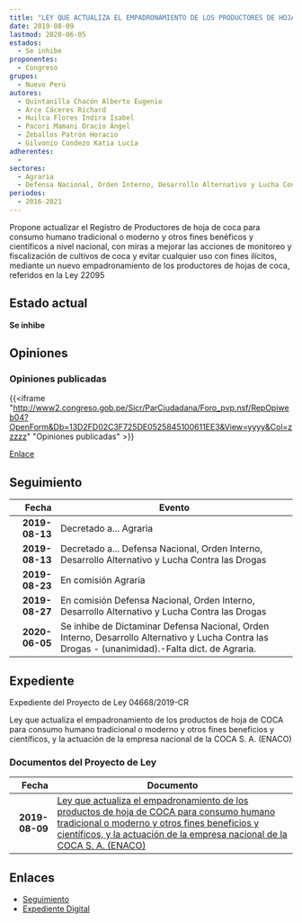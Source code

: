```yaml
---
title: "LEY QUE ACTUALIZA EL EMPADRONAMIENTO DE LOS PRODUCTORES DE HOJA DE COCA PARA CONSUMO HUMANO TRADICIONAL O MODERNO Y OTROS FINES BENÉFICOS Y CIENTÍFICOS, Y LA ACTUACIÓN DE LA EMPRESA NACIONAL DE LA COCA S.A. (ENACO)"
date: 2019-08-09
lastmod: 2020-06-05
estados: 
  - Se inhibe
proponentes: 
  - Congreso
grupos: 
  - Nuevo Perú
autores: 
  - Quintanilla Chacón Alberto Eugenio
  - Arce Cáceres Richard
  - Huilca Flores Indira Isabel
  - Pacori Mamani Oracio Ángel
  - Zeballos Patrón Horacio
  - Gilvonio Condezo Katia Lucía
adherentes: 
  - 
sectores: 
  - Agraria
  - Defensa Nacional, Orden Interno, Desarrollo Alternativo y Lucha Contra las Drogas
periodos: 
  - 2016-2021
---
```


Propone actualizar el Registro de Productores de hoja de coca para consumo humano tradicional o moderno y otros fines benéficos y científicos a nivel nacional, con miras a mejorar las acciones de monitoreo y fiscalización de cultivos de coca y evitar cualquier uso con fines ilícitos, mediante un nuevo empadronamiento de los productores de hojas de coca, referidos en la Ley 22095


## Estado actual

**Se inhibe**

## Opiniones

### Opiniones publicadas

{{<iframe "http://www2.congreso.gob.pe/Sicr/ParCiudadana/Foro_pvp.nsf/RepOpiweb04?OpenForm&Db=13D2FD02C3F725DE0525845100611EE3&View=yyyy&Col=zzzzz" "Opiniones publicadas" >}}

[Enlace](http://www2.congreso.gob.pe/Sicr/ParCiudadana/Foro_pvp.nsf/RepOpiweb04?OpenForm&Db=13D2FD02C3F725DE0525845100611EE3&View=yyyy&Col=zzzzz)

## Seguimiento

| Fecha | Evento |
|------:|--------|
| **2019-08-13** | Decretado a... Agraria|
| **2019-08-13** | Decretado a... Defensa Nacional, Orden Interno, Desarrollo Alternativo y Lucha Contra las Drogas|
| **2019-08-23** | En comisión Agraria|
| **2019-08-27** | En comisión Defensa Nacional, Orden Interno, Desarrollo Alternativo y Lucha Contra las Drogas|
| **2020-06-05** | Se inhibe de Dictaminar Defensa Nacional, Orden Interno, Desarrollo Alternativo y Lucha Contra las Drogas - (unanimidad).-Falta dict. de Agraria.|


## Expediente

Expediente del Proyecto de Ley 04668/2019-CR

Ley que actualiza el empadronamiento de los productos de hoja de COCA para consumo humano tradicional o moderno y otros fines beneficios y científicos, y la actuación de la empresa nacional de la COCA S. A. (ENACO)


### Documentos del Proyecto de Ley

| Fecha | Documento |
|------:|--------|
| **2019-08-09** | [Ley que actualiza el empadronamiento de los productos de hoja de COCA para consumo humano tradicional o moderno y otros fines beneficios y científicos, y la actuación de la empresa nacional de la COCA S. A. (ENACO)](http://www.leyes.congreso.gob.pe/Documentos/2016_2021/Proyectos_de_Ley_y_de_Resoluciones_Legislativas/PL0466820190809.pdf) |

## Enlaces 

- [Seguimiento](http://www2.congreso.gob.pe/Sicr/TraDocEstProc/CLProLey2016.nsf/f7fff46988ca05b1052578e100829cc7/0934140673f4242205258451006d9060?OpenDocument)
- [Expediente Digital](http://www2.congreso.gob.pe/Sicr/TraDocEstProc/CLProLey2016.nsf/f7fff46988ca05b1052578e100829cc7/0934140673f4242205258451006d9060?OpenDocument&Click=05257FB7005EB655.eb71d0cf91d8294e05256cdf006b5706/$Body/0.1C6C)
